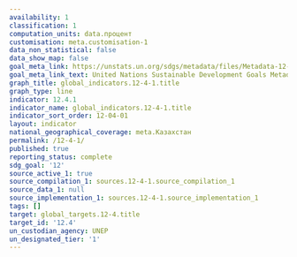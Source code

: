 ```yaml
---
availability: 1
classification: 1
computation_units: data.процент
customisation: meta.customisation-1
data_non_statistical: false
data_show_map: false
goal_meta_link: https://unstats.un.org/sdgs/metadata/files/Metadata-12-04-01.pdf
goal_meta_link_text: United Nations Sustainable Development Goals Metadata (pdf 782kB)
graph_title: global_indicators.12-4-1.title
graph_type: line
indicator: 12.4.1
indicator_name: global_indicators.12-4-1.title
indicator_sort_order: 12-04-01
layout: indicator
national_geographical_coverage: meta.Казахстан
permalink: /12-4-1/
published: true
reporting_status: complete
sdg_goal: '12'
source_active_1: true
source_compilation_1: sources.12-4-1.source_compilation_1
source_data_1: null
source_implementation_1: sources.12-4-1.source_implementation_1
tags: []
target: global_targets.12-4.title
target_id: '12.4'
un_custodian_agency: UNEP
un_designated_tier: '1'
---
```

